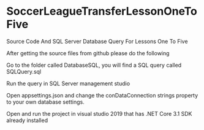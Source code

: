 # SoccerLeagueTransferLessonOneToFive
Source Code And SQL Server Database Query For Lessons One To Five

After getting the source files from github please do the following

Go to the folder called DatabaseSQL, you will find a SQL query called SQLQuery.sql

Run the query in SQL Server management studio

Open appsettings.json and change the conDataConnection strings property to your own database settings.

Open and run the project in visual studio 2019 that has .NET Core 3.1 SDK  already installed

